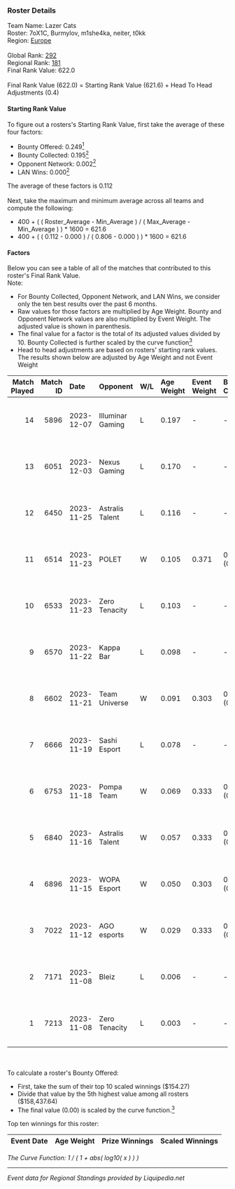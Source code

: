 ### Roster Details<br />
Team Name: Lazer Cats<br />
Roster: 7oX1C, Burmylov, m1she4ka, neiter, t0kk<br />
Region: [Europe]( ../standings_europe.md)<br />
<br />
Global Rank: [292](../standings_global.md)<br />
Regional Rank: [181]( ../standings_europe.md)<br />
Final Rank Value:  622.0<br />
<br />
Final Rank Value (622.0) = Starting Rank Value (621.6) + Head To Head Adjustments (0.4)<br />

#### Starting Rank Value<br />
To figure out a rosters's Starting Rank Value, first take the average of these four factors:<br />
- Bounty Offered: 0.249[<sup>1</sup>](#table2)
- Bounty Collected: 0.195[<sup>2</sup>](#table1)
- Opponent Network: 0.002[<sup>2</sup>](#table1)
- LAN Wins: 0.000[<sup>2</sup>](#table1)

The average of these factors is 0.112<br />
<br />
Next, take the maximum and minimum average across all teams and compute the following:<br />
- 400 + ( ( Roster_Average - Min_Average ) / ( Max_Average - Min_Average ) ) * 1600 = 621.6
- 400 + ( ( 0.112 - 0.000 ) / ( 0.806 - 0.000 ) ) * 1600 = 621.6


#### Factors<br />
Below you can see a table of all of the matches that contributed to this roster's Final Rank Value.<br />
Note:<br />

- For Bounty Collected, Opponent Network, and LAN Wins, we consider only the ten best results over the past 6 months.
- Raw values for those factors are multiplied by Age Weight. Bounty and Opponent Network values are also multiplied by Event Weight. The adjusted value is shown in parenthesis.
- The final value for a factor is the total of its adjusted values divided by 10. Bounty Collected is further scaled by the curve function[<sup>3</sup>](#curveFunction)
- Head to head adjustments are based on rosters' starting rank values. The results shown below are adjusted by Age Weight and not Event Weight
<span id="table1"></span><br />


| Match Played | Match ID | Date       | Opponent         | W/L | Age Weight | Event Weight | Bounty Collected | Opponent Network | LAN Wins      | H2H Adj. | Roster                                  |
| -: | -: | :- | :- | :- | :- | :- | :- | :- | :- | -: | :- |
|           14 |     5896 | 2023-12-07 | Illuminar Gaming | L   | 0.197      | -            | -                | -                | -             |    -2.01 | 7oX1C, Burmylov, m1she4ka, neiter, t0kk |
|           13 |     6051 | 2023-12-03 | Nexus Gaming     | L   | 0.170      | -            | -                | -                | -             |    -0.78 | 7oX1C, Burmylov, m1she4ka, neiter, t0kk |
|           12 |     6450 | 2023-11-25 | Astralis Talent  | L   | 0.116      | -            | -                | -                | -             |    -0.46 | 7oX1C, Burmylov, m1she4ka, neiter, t0kk |
|           11 |     6514 | 2023-11-23 | POLET            | W   | 0.105      | 0.371        | 0.000 (0.000)    | 0.002 (0.000)    | false (0.000) |     1.06 | 7oX1C, Burmylov, m1she4ka, neiter, t0kk |
|           10 |     6533 | 2023-11-23 | Zero Tenacity    | L   | 0.103      | -            | -                | -                | -             |    -0.41 | 7oX1C, Burmylov, m1she4ka, neiter, t0kk |
|            9 |     6570 | 2023-11-22 | Kappa Bar        | L   | 0.098      | -            | -                | -                | -             |    -1.31 | 7oX1C, Burmylov, m1she4ka, neiter, t0kk |
|            8 |     6602 | 2023-11-21 | Team Universe    | W   | 0.091      | 0.303        | 0.000 (0.000)    | 0.086 (0.002)    | false (0.000) |     1.36 | 7oX1C, Burmylov, m1she4ka, neiter, t0kk |
|            7 |     6666 | 2023-11-19 | Sashi Esport     | L   | 0.078      | -            | -                | -                | -             |    -0.92 | 7oX1C, Burmylov, m1she4ka, neiter, t0kk |
|            6 |     6753 | 2023-11-18 | Pompa Team       | W   | 0.069      | 0.333        | 0.000 (0.000)    | 0.014 (0.000)    | false (0.000) |     0.77 | 7oX1C, Burmylov, m1she4ka, neiter, t0kk |
|            5 |     6840 | 2023-11-16 | Astralis Talent  | W   | 0.057      | 0.333        | 0.030 (0.001)    | 0.613 (0.012)    | false (0.000) |     1.57 | 7oX1C, Burmylov, m1she4ka, neiter, t0kk |
|            4 |     6896 | 2023-11-15 | WOPA Esport      | W   | 0.050      | 0.303        | 0.009 (0.000)    | 0.485 (0.007)    | false (0.000) |     1.12 | 7oX1C, Burmylov, m1she4ka, neiter, t0kk |
|            3 |     7022 | 2023-11-12 | AGO esports      | W   | 0.029      | 0.333        | 0.004 (0.000)    | 0.016 (0.000)    | false (0.000) |     0.50 | 7oX1C, Burmylov, m1she4ka, neiter, t0kk |
|            2 |     7171 | 2023-11-08 | Bleiz            | L   | 0.006      | -            | -                | -                | -             |    -0.12 | 7oX1C, Burmylov, m1she4ka, neiter, t0kk |
|            1 |     7213 | 2023-11-08 | Zero Tenacity    | L   | 0.003      | -            | -                | -                | -             |    -0.01 | 7oX1C, Burmylov, m1she4ka, neiter, t0kk |

<br />
<span id="table2"></span><br />
To calculate a roster's Bounty Offered:<br />

- First, take the sum of their top 10 scaled winnings ($154.27)
- Divide that value by the 5th highest value among all rosters ($158,437.64)
- The final value (0.00) is scaled by the curve function.[<sup>3</sup>](#curveFunction)

Top ten winnings for this roster:<br />

| Event Date | Age Weight | Prize Winnings | Scaled Winnings |
| :- | -: | :- | :- |


<span id="curveFunction"></span>_The Curve Function: 1 / ( 1 + abs( log10( x ) ) )_<br />

---
_Event data for Regional Standings provided by Liquipedia.net_<br />
